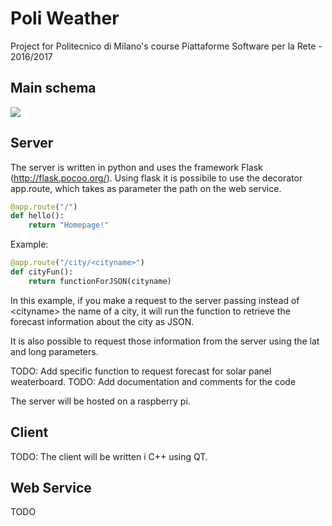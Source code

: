 # Poli Weather

Project for Politecnico di Milano's course Piattaforme Software per la Rete - 2016/2017


##  Main schema
![](http://i.imgur.com/vXn8zwo.png)

##  Server

The server is written in python and uses the framework Flask (http://flask.pocoo.org/). Using flask it is possibile to use the decorator app.route, which takes as parameter the path on the web service.

```python
@app.route("/")
def hello():
    return "Homepage!"
```

Example:

```python
@app.route("/city/<cityname>")
def cityFun():
    return functionForJSON(cityname)
```
In this example, if you make a request to the server passing instead of \<cityname\> the name of a city, it will run the function to retrieve the forecast information about the city as JSON.

It is also possible to request those information from the server using the lat and long parameters.

TODO: Add specific function to request forecast for solar panel weaterboard. 
TODO: Add documentation and comments for the code 

The server will be hosted on a raspberry pi.

##  Client

TODO: The client will be written i C++ using QT.

##  Web Service

TODO
